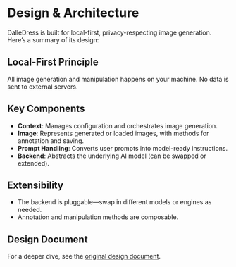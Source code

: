 # Design & Architecture

DalleDress is built for local-first, privacy-respecting image generation. Here’s a summary of its design:

## Local-First Principle
All image generation and manipulation happens on your machine. No data is sent to external servers.

## Key Components
- **Context**: Manages configuration and orchestrates image generation.
- **Image**: Represents generated or loaded images, with methods for annotation and saving.
- **Prompt Handling**: Converts user prompts into model-ready instructions.
- **Backend**: Abstracts the underlying AI model (can be swapped or extended).

## Extensibility
- The backend is pluggable—swap in different models or engines as needed.
- Annotation and manipulation methods are composable.

## Design Document
For a deeper dive, see the [original design document](https://docs.google.com/document/d/1jNUonGHN6mHT4FqrmI7TlS82epNOqHECcxwobLQGxTo/edit?tab=t.0).
